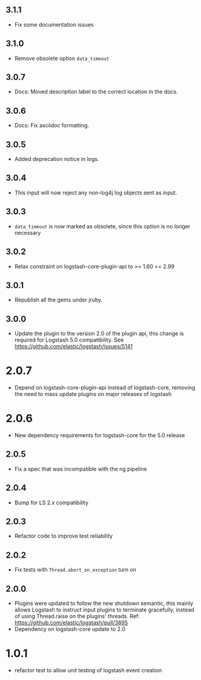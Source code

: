 ## 3.1.1
  - Fix some documentation issues

## 3.1.0
  - Remove obsolete option `data_timeout`

## 3.0.7
  - Docs: Moved description label to the correct location in the docs.
  
## 3.0.6
  - Docs: Fix asciidoc formatting.

## 3.0.5
  - Added deprecation notice in logs.

## 3.0.4
  - This input will now reject any non-log4j log objects sent as input.

## 3.0.3
  - `data_timeout` is now marked as obsolete, since this option is no longer necessary

## 3.0.2
  - Relax constraint on logstash-core-plugin-api to >= 1.60 <= 2.99

## 3.0.1
  - Republish all the gems under jruby.

## 3.0.0
  - Update the plugin to the version 2.0 of the plugin api, this change is required for Logstash 5.0 compatibility. See https://github.com/elastic/logstash/issues/5141

# 2.0.7
  - Depend on logstash-core-plugin-api instead of logstash-core, removing the need to mass update plugins on major releases of logstash

# 2.0.6
  - New dependency requirements for logstash-core for the 5.0 release

## 2.0.5
 - Fix a spec that was incompatible with the ng pipeline

## 2.0.4
 - Bump for LS 2.x compatibility

## 2.0.3
 - Refactor code to improve test reliability

## 2.0.2
 - Fix tests with `Thread.abort_on_exception` turn on

## 2.0.0
 - Plugins were updated to follow the new shutdown semantic, this mainly allows Logstash to instruct input plugins to terminate gracefully, 
   instead of using Thread.raise on the plugins' threads. Ref: https://github.com/elastic/logstash/pull/3895
 - Dependency on logstash-core update to 2.0

# 1.0.1
  - refactor test to allow unit testing of logstash event creation

